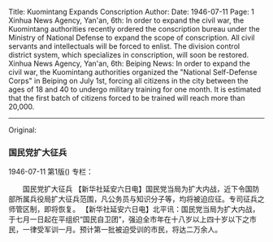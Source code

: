 Title: Kuomintang Expands Conscription
Author:
Date: 1946-07-11
Page: 1
Xinhua News Agency, Yan'an, 6th: In order to expand the civil war, the Kuomintang authorities recently ordered the conscription bureau under the Ministry of National Defense to expand the scope of conscription. All civil servants and intellectuals will be forced to enlist. The division control district system, which specializes in conscription, will soon be restored.
Xinhua News Agency, Yan'an, 6th: Beiping News: In order to expand the civil war, the Kuomintang authorities organized the "National Self-Defense Corps" in Beiping on July 1st, forcing all citizens in the city between the ages of 18 and 40 to undergo military training for one month. It is estimated that the first batch of citizens forced to be trained will reach more than 20,000.



<hr /> 

Original: 


### 国民党扩大征兵

1946-07-11
第1版()
专栏：

　　国民党扩大征兵
    【新华社延安六日电】国民党当局为扩大内战，近下令国防部所属兵役局扩大征兵范围，凡公务员与知识分子等，均将被迫应征。专司征兵之师管区制，即将恢复。
    【新华社延安六日电】北平讯：国民党当局为扩大内战，于七月一日起在平组织“国民自卫团”，强迫全市年在十八岁以上四十岁以下之市民，一律受军训一月。预计第一批被迫受训的市民，将达二万余人。
